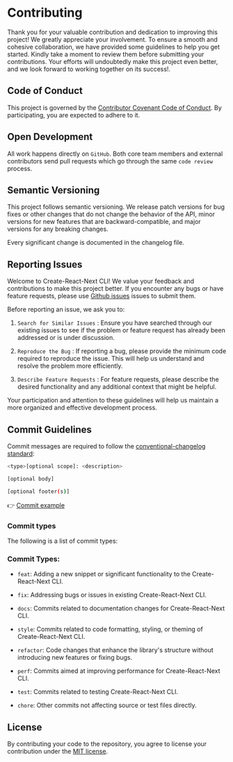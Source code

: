 # Contributing

Thank you for your valuable contribution and dedication to improving this project! We greatly appreciate your involvement. To ensure a smooth and cohesive collaboration, we have provided some guidelines to help you get started. Kindly take a moment to review them before submitting your contributions. Your efforts will undoubtedly make this project even better, and we look forward to working together on its success!.

## Code of Conduct

This project is governed by the [Contributor Covenant Code of Conduct](./CODE_OF_CONDUCT.md). By participating, you are expected to adhere to it.

## Open Development

All work happens directly on `GitHub`. Both core team members and external contributors send pull requests which go through the same `code review` process.

## Semantic Versioning

This project follows semantic versioning. We release patch versions for bug fixes or other changes that do not change the behavior of the API, minor versions for new features that are backward-compatible, and major versions for any breaking changes.

Every significant change is documented in the changelog file.

## Reporting Issues

Welcome to Create-React-Next CLI! We value your feedback and contributions to make this project better. If you encounter any bugs or have feature requests, please use [Github issues](https://github.com/selemondev/create-react-next/issues) issues to submit them.

Before reporting an issue, we ask you to:

1. `Search for Similar Issues` : Ensure you have searched through our existing issues to see if the problem or feature request has already been addressed or is under discussion.

2. `Reproduce the Bug` : If reporting a bug, please provide the minimum code required to reproduce the issue. This will help us understand and resolve the problem more efficiently.

3. `Describe Feature Requests` : For feature requests, please describe the desired functionality and any additional context that might be helpful.

Your participation and attention to these guidelines will help us maintain a more organized and effective development process.

## Commit Guidelines

Commit messages are required to follow the [conventional-changelog standard](https://www.conventionalcommits.org/en/v1.0.0/):

```bash
<type>[optional scope]: <description>

[optional body]

[optional footer(s)]
```

👉 [Commit example](https://github.com/unocss/unocss/releases/tag/v0.39.0)

### Commit types

The following is a list of commit types:

### Commit Types:

- `feat`: Adding a new snippet or significant functionality to the Create-React-Next CLI.

- `fix`: Addressing bugs or issues in existing Create-React-Next CLI.

- `docs`: Commits related to documentation changes for Create-React-Next CLI.

- `style`: Commits related to code formatting, styling, or theming of Create-React-Next CLI.

- `refactor`: Code changes that enhance the library's structure without introducing new features or fixing bugs.

- `perf`: Commits aimed at improving performance for Create-React-Next CLI.

- `test`: Commits related to testing Create-React-Next CLI.

- `chore`: Other commits not affecting source or test files directly.

## License

By contributing your code to the repository, you agree to license your contribution under the [MIT license](./LICENSE).
